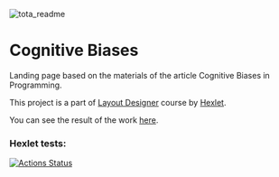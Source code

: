 ![tota_readme](https://user-images.githubusercontent.com/101742125/194591613-f01227d6-6543-4665-8431-bca1f1cc7abb.png)
# Cognitive Biases 

Landing page based on the materials of the article Cognitive Biases in Programming.

This project is a part of [Layout Designer](https://ru.hexlet.io/professions/layout-designer) course by [Hexlet](https://ru.hexlet.io/).

You can see the result of the work [here](https://hawkprimarch.github.io/layout-designer-project-58/src/).
### Hexlet tests:
[![Actions Status](https://github.com/hawkprimarch/layout-designer-project-58/workflows/hexlet-check/badge.svg)](https://github.com/hawkprimarch/layout-designer-project-58/actions)